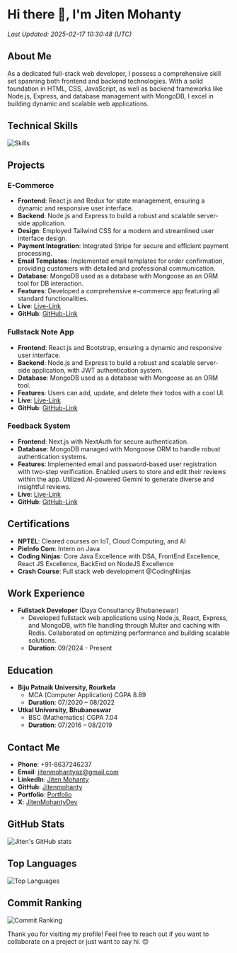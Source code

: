 # Hi there 👋, I'm Jiten Mohanty

*Last Updated: 2025-02-17 10:30:48 (UTC)*

## About Me
As a dedicated full-stack web developer, I possess a comprehensive skill set spanning both frontend and backend technologies. With a solid foundation in HTML, CSS, JavaScript, as well as backend frameworks like Node.js, Express, and database management with MongoDB, I excel in building dynamic and scalable web applications.

## Technical Skills
![Skills](https://skillicons.dev/icons?i=js,ts,html,css,py,java,cpp,react,nodejs,express,nextjs,tailwind,bootstrap,redux,mongodb,postgres,redis,git,github,aws,docker,prisma,vscode,postman,linux&theme=dark)

## Projects
### E-Commerce
- **Frontend**: React.js and Redux for state management, ensuring a dynamic and responsive user interface.
- **Backend**: Node.js and Express to build a robust and scalable server-side application.
- **Design**: Employed Tailwind CSS for a modern and streamlined user interface design.
- **Payment Integration**: Integrated Stripe for secure and efficient payment processing.
- **Email Templates**: Implemented email templates for order confirmation, providing customers with detailed and professional communication.
- **Database**: MongoDB used as a database with Mongoose as an ORM tool for DB interaction.
- **Features**: Developed a comprehensive e-commerce app featuring all standard functionalities.
- **Live**: [Live-Link](#)
- **GitHub**: [GitHub-Link](#)

### Fullstack Note App
- **Frontend**: React.js and Bootstrap, ensuring a dynamic and responsive user interface.
- **Backend**: Node.js and Express to build a robust and scalable server-side application, with JWT authentication system.
- **Database**: MongoDB used as a database with Mongoose as an ORM tool.
- **Features**: Users can add, update, and delete their todos with a cool UI.
- **Live**: [Live-Link](#)
- **GitHub**: [GitHub-Link](#)

### Feedback System
- **Frontend**: Next.js with NextAuth for secure authentication.
- **Database**: MongoDB managed with Mongoose ORM to handle robust authentication systems.
- **Features**: Implemented email and password-based user registration with two-step verification. Enabled users to store and edit their reviews within the app. Utilized AI-powered Gemini to generate diverse and insightful reviews.
- **Live**: [Live-Link](#)
- **GitHub**: [GitHub-Link](#)

## Certifications
- **NPTEL**: Cleared courses on IoT, Cloud Computing, and AI
- **PieInfo Com**: Intern on Java
- **Coding Ninjas**: Core Java Excellence with DSA, FrontEnd Excellence, React JS Excellence, BackEnd on NodeJS Excellence
- **Crash Course**: Full stack web development @CodingNinjas

## Work Experience
- **Fullstack Developer** (Daya Consultancy Bhubaneswar)
  - Developed fullstack web applications using Node.js, React, Express, and MongoDB, with file handling through Multer and caching with Redis. Collaborated on optimizing performance and building scalable solutions.
  - **Duration**: 09/2024 - Present

## Education
- **Biju Patnaik University, Rourkela**
  - MCA (Computer Application) CGPA 8.89
  - **Duration**: 07/2020 – 08/2022
- **Utkal University, Bhubaneswar**
  - BSC (Mathematics) CGPA 7.04
  - **Duration**: 07/2016 – 08/2019

## Contact Me
- **Phone**: +91-8637246237
- **Email**: [jitenmohantyaz@gmail.com](mailto:jitenmohantyaz@gmail.com)
- **LinkedIn**: [Jiten Mohanty](https://www.linkedin.com/in/jiten-mohanty/)
- **GitHub**: [Jitenmohanty](https://github.com/Jitenmohanty)
- **Portfolio**: [Portfolio](https://portfolio-react-me.vercel.app/)
- **X**: [JitenMohantyDev](https://x.com/JitenMohantyDev?t=pr7mvaImZ3S6F2Ph2uY4kA&s=09)

## GitHub Stats
![Jiten's GitHub stats](https://github-readme-stats.vercel.app/api?username=Jitenmohanty&show_icons=true&theme=radical)

## Top Languages
![Top Languages](https://github-readme-stats.vercel.app/api/top-langs/?username=Jitenmohanty&layout=compact&theme=radical)

## Commit Ranking
![Commit Ranking](https://ghchart.rshah.org/Jitenmohanty)

Thank you for visiting my profile! Feel free to reach out if you want to collaborate on a project or just want to say hi. 😊
